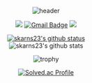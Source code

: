 <div align = center>

![header](https://capsule-render.vercel.app/api?type=waving&color=auto,150:40D1F5&height=300&section=header&section=header&text=Welcome&fontColor=FFFFFF&fontSize=90&animation=fadeIn&fontAlignY=38&desc=Seung%20Hyean's%20GitHub&descAlignY=51&descAlign=62)<br>


<a href="https://github.com/skarns23" target="_blank"><img src="https://img.shields.io/badge/Github-181717?style=flat-square&logo=GitHub&logoColor=white"/></a> 
[![Gmail Badge](https://img.shields.io/badge/Gmail-d14836?style=flat-square&logo=Gmail&logoColor=white&link=mailto:skarns23@gmail.com)](mailto:skarns23@gmail.com)
<a href="https://www.instagram.com/__havanam/" target="_blank"><img src="https://img.shields.io/badge/instagram-E4405F?style=flat-square&logo=Instagram&logoColor=white"/></a>

[![skarns23's github status](https://github-readme-stats.vercel.app/api/top-langs/?username=skarns23&show_icons=true&hide_border=false&title_color=004386&icon_color=004386&layout=compact)](https://github.com/skarns23)   
![skarns23's github stats](https://github-readme-stats.vercel.app/api?username=skarns23&show_icons=true)


![trophy](https://github-profile-trophy.vercel.app/?username=skarns23)
  
[![Solved.ac Profile](http://mazassumnida.wtf/api/generate_badge?boj=skarns23)](https://solved.ac/skarns23)<br/>

<!--
**skarns23/skarns23** is a ✨ _special_ ✨ repository because its `README.md` (this file) appears on your GitHub profile.

Here are some ideas to get you started:

- 🔭 I’m currently working on ...
- 🌱 I’m currently learning ...
- 👯 I’m looking to collaborate on ...
- 🤔 I’m looking for help with ...
- 💬 Ask me about ...
- 📫 How to reach me: ...
- 😄 Pronouns: ...
- ⚡ Fun fact: ...
-->
</div>
